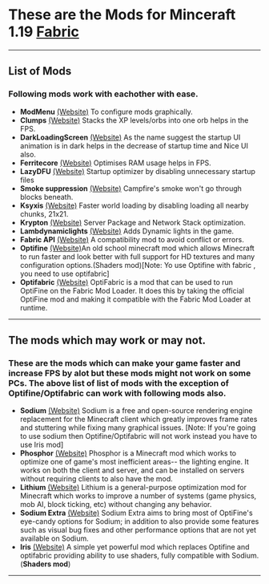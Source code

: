 # These are the Mods for Minceraft 1.19 [Fabric](https://fabricmc.net/)
----
## List of Mods
### Following mods work with eachother with ease.
- **ModMenu** [(Website)](https://www.curseforge.com/minecraft/mc-mods/modmenu) To configure mods graphically.
- **Clumps** [(Website)](https://www.curseforge.com/minecraft/mc-mods/clumps) Stacks the XP levels/orbs into one orb helps in the FPS.
- **DarkLoadingScreen** [(Website)](https://www.curseforge.com/minecraft/mc-mods/dark-loading-screen) As the name suggest the startup UI animation is in dark helps in the decrease of startup time and Nice UI also.
- **Ferritecore** [(Website)](https://www.curseforge.com/minecraft/mc-mods/ferritecore-fabric) Optimises RAM usage helps in FPS.
- **LazyDFU** [(Website)](https://www.curseforge.com/minecraft/mc-mods/lazydfu) Startup optimizer by disabling unnecessary startup files
- **Smoke suppression** [(Website)](https://www.curseforge.com/minecraft/mc-mods/smoke-suppression) Campfire's smoke won't go through blocks beneath.
- **Ksyxis** [(Website)](https://www.curseforge.com/minecraft/mc-mods/ksyxis) Faster world loading by disabling loading all nearby chunks, 21x21.
- **Krypton** [(Website)](https://www.curseforge.com/minecraft/mc-mods/krypton) Server Package and Network Stack optimization.
- **Lambdynamiclights** [(Website)](https://www.curseforge.com/minecraft/mc-mods/lambdynamiclights) Adds Dynamic lights in the game.
- **Fabric API** [(Website)](https://www.curseforge.com/minecraft/mc-mods/fabric-api) A compatibility mod to avoid conflict or errors.
- **Optifine** [(Website)](https://www.optifine.net/home)An old school minecraft mod which allows Minecraft to run faster and look better with full support for HD textures and many configuration options.(Shaders mod)[Note: Yo use Optifine with fabric , you need to use optifabric]
- **Optifabric** [(Website)](https://www.curseforge.com/minecraft/mc-mods/optifabric) OptiFabric is a mod that can be used to run OptiFine on the Fabric Mod Loader. It does this by taking the official OptiFine mod and making it compatible with the Fabric Mod Loader at runtime.

----
## The mods which may work or may not.
### These are the mods which can make your game faster and increase FPS by alot but these mods might not work on some PCs. The above list of list of mods with the exception of Optifine/Optifabric can work with following mods also.
- **Sodium** [(Website)](https://www.curseforge.com/minecraft/mc-mods/sodium) Sodium is a free and open-source rendering engine replacement for the Minecraft client which greatly improves frame rates and stuttering while fixing many graphical issues. 
[Note: If you're going to use sodium then Optifine/Optifabric will not work instead you have to use Iris mod]
- **Phosphor** [(Website)](https://www.curseforge.com/minecraft/mc-mods/phosphor) Phosphor is a Minecraft mod which works to optimize one of game's most inefficient areas-- the lighting engine. It works on both the client and server, and can be installed on servers without requiring clients to also have the mod. 
- **Lithium** [(Website)](https://www.curseforge.com/minecraft/mc-mods/lithium) Lithium is a general-purpose optimization mod for Minecraft which works to improve a number of systems (game physics, mob AI, block ticking, etc) without changing any behavior. 
- **Sodium Extra** [(Website)](https://www.curseforge.com/minecraft/mc-mods/sodium-extra) Sodium Extra aims to bring most of OptiFine's eye-candy options for Sodium; in addition to also provide some features such as visual bug fixes and other performance options that are not yet available on Sodium.
- **Iris** [(Website)](https://irisshaders.net/) A simple yet powerful mod which replaces Optifine and optifabric providing ability to use shaders, fully compatible with Sodium.(**Shaders mod**)
-----

